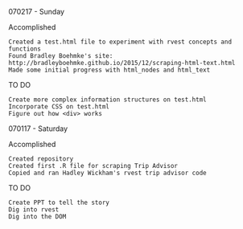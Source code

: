 070217 - Sunday

  Accomplished
  
    Created a test.html file to experiment with rvest concepts and functions
    Found Bradley Boehmke's site: http://bradleyboehmke.github.io/2015/12/scraping-html-text.html
    Made some initial progress with html_nodes and html_text  
  
  TO DO

    Create more complex information structures on test.html
    Incorporate CSS on test.html
    Figure out how <div> works

070117 - Saturday

  Accomplished
  
    Created repository
    Created first .R file for scraping Trip Advisor
    Copied and ran Hadley Wickham's rvest trip advisor code
    
  TO DO
  
    Create PPT to tell the story
    Dig into rvest
    Dig into the DOM
    